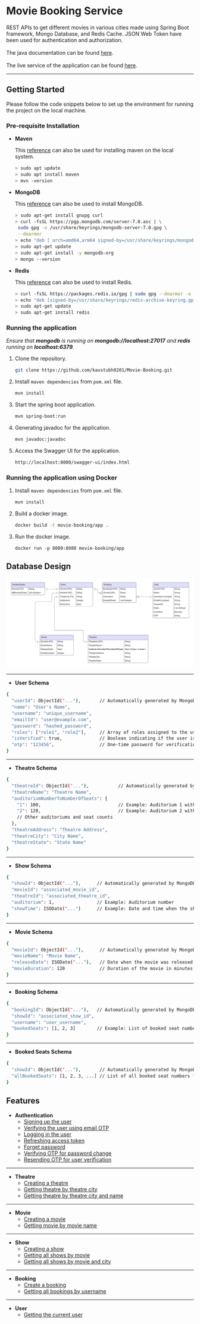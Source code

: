<!-- ABOUT THE PROJECT -->

# Movie Booking Service

REST APIs to get different movies in various cities made using Spring Boot framework, Mongo Database, and Redis Cache. JSON Web Token have been used for authentication and authorization.
<br>
<br>
The java documentation can be found <a href="https://movie-booking-services-docs.netlify.app/">here</a>. 
<br>
<br>
The live service of the application can be found <a href="https://movie-booking-service-fipb.onrender.com/swagger-ui/index.html">here</a>.

<hr>

<!-- GETTING STARTED -->

## Getting Started

Please follow the code snippets below to set up the environment for running the project on the local machine.

### Pre-requisite Installation

* <b>Maven</b>

  This <a href="https://www.digitalocean.com/community/tutorials/install-maven-linux-ubuntu">reference</a> can also be used for installing maven on the local system.

  ```sh
  > sudo apt update
  > sudo apt install maven
  > mvn -version
  ```
* <b>MongoDB</b>

  This <a href="https://www.mongodb.com/docs/manual/tutorial/install-mongodb-on-ubuntu/">reference</a> can also be used to install MongoDB.

  ```sh
  > sudo apt-get install gnupg curl
  > curl -fsSL https://pgp.mongodb.com/server-7.0.asc | \
   sudo gpg -o /usr/share/keyrings/mongodb-server-7.0.gpg \
   --dearmor
  > echo "deb [ arch=amd64,arm64 signed-by=/usr/share/keyrings/mongodb-server-7.0.gpg ] https://repo.mongodb.org/apt/ubuntu jammy/mongodb-org/7.0 multiverse" | sudo tee /etc/apt/sources.list.d/mongodb-org-7.0.list
  > sudo apt-get update
  > sudo apt-get install -y mongodb-org
  > mongo --version
  ```
* <b>Redis</b>

  This <a href="https://redis.io/docs/install/install-redis/install-redis-on-linux/">reference</a> can also be used to install Redis.

  ```sh
  > curl -fsSL https://packages.redis.io/gpg | sudo gpg --dearmor -o /usr/share/keyrings/redis-archive-keyring.gpg
  > echo "deb [signed-by=/usr/share/keyrings/redis-archive-keyring.gpg] https://packages.redis.io/deb $(lsb_release -cs) main" | sudo tee /etc/apt/sources.list.d/redis.list
  > sudo apt-get update
  > sudo apt-get install redis
  ```

### Running the application

<i>Ensure that <b>mongodb</b> is running on <b>mongodb://localhost:27017</b> and <b>redis</b> running on <b>localhost:6379</b>.</i>

1. Clone the repository.
   ```sh
   git clone https://github.com/kaustubh0201/Movie-Booking.git
   ```
2. Install `maven dependencies` from `pom.xml` file.
   ```sh
   mvn install
   ```
3. Start the spring boot application.
   ```sh
   mvn spring-boot:run
   ```
4. Generating javadoc for the application.
   ```sh
   mvn javadoc:javadoc
   ```
5. Access the Swagger UI for the application.
   ```sh
   http://localhost:8080/swagger-ui/index.html
   ```
   
### Running the application using Docker

1. Install `maven dependencies` from `pom.xml` file.
   ```sh
   mvn install
   ```
2. Build a docker image.
   ```sh
   docker build -t movie-booking/app .
   ```
3. Run the docker image.
   ```shell
   docker run -p 8080:8080 movie-booking/app
   ```

## Database Design

<p align="center">
   <img src="./readme-resources/ERD-Spring-Boot.png" alt="ER Diagram">
</p>

<hr>

* **User Schema**

```sh
{
  "userId": ObjectId("..."),       // Automatically generated by MongoDB
  "name": "User's Name",
  "username": "unique_username",
  "emailId": "user@example.com",
  "password": "hashed_password",
  "roles": ["role1", "role2"],     // Array of roles assigned to the user
  "isVerified": true,              // Boolean indicating if the user is verified
  "otp": "123456",                 // One-time password for verification
}
```

<hr>

* **Theatre Schema**

```sh
{
  "theatreId": ObjectId("..."),           // Automatically generated by MongoDB
  "theatreName": "Theatre Name",
  "auditoriumNumberToNumberOfSeats": {
    "1": 100,                             // Example: Auditorium 1 with 100 seats
    "2": 120,                             // Example: Auditorium 2 with 120 seats
    // Other auditoriums and seat counts
  },
  "theatreAddress": "Theatre Address",
  "theatreCity": "City Name",
  "theatreState": "State Name"
}

```

<hr>

* **Show Schema**

```sh
{
  "showId": ObjectId("..."),      // Automatically generated by MongoDB
  "movieId": "associated_movie_id",
  "theatreId": "associated_theatre_id",
  "auditorium": 1,                // Example: Auditorium number
  "showTime": ISODate("...")      // Example: Date and time when the show starts
}

```

<hr>

* **Movie Schema**

```sh
{
  "movieId": ObjectId("..."),      // Automatically generated by MongoDB
  "movieName": "Movie Name",
  "releaseDate": ISODate("..."),   // Date when the movie was released
  "movieDuration": 120             // Duration of the movie in minutes
}

```

<hr>

* **Booking Schema**

```sh
{
  "bookingId": ObjectId("..."),   // Automatically generated by MongoDB
  "showId": "associated_show_id",
  "username": "user_username",
  "bookedSeats": [1, 2, 3]        // Example: List of booked seat numbers
}
```

<hr>

* **Booked Seats Schema**

```sh
{
  "showId": ObjectId("..."),       // Automatically generated by MongoDB
  "allBookedSeats": [1, 2, 3, ...] // List of all booked seat numbers for the show
}

```

## Features
* **Authentication**
  * <a href="https://github.com/kaustubh0201/Movie-Booking/blob/main/readme-resources/auth/UserSignUp.md">Signing up the user</a>
  * <a href="https://github.com/kaustubh0201/Movie-Booking/blob/main/readme-resources/auth/UserVerification.md">Verifying the user using email OTP </a>
  * <a href="https://github.com/kaustubh0201/Movie-Booking/blob/main/readme-resources/auth/UserLogin.md">Logging in the user </a>
  * <a href="https://github.com/kaustubh0201/Movie-Booking/blob/main/readme-resources/auth/RefreshAccessToken.md">Refreshing access token </a>
  * <a href="https://github.com/kaustubh0201/Movie-Booking/blob/main/readme-resources/auth/ForgetPassword.md">Forget password </a>
  * <a href="https://github.com/kaustubh0201/Movie-Booking/blob/main/readme-resources/auth/VerifyingPasswordChange.md">Verifying OTP for password change </a>
  * <a href="https://github.com/kaustubh0201/Movie-Booking/blob/main/readme-resources/auth/ResendingOTPUserVerification.md">Resending OTP for user verification </a>
<hr>

* **Theatre**
  * <a href="https://github.com/kaustubh0201/Movie-Booking/blob/main/readme-resources/theatre/TheatreCreation.md">Creating a theatre</a>
  * <a href="https://github.com/kaustubh0201/Movie-Booking/blob/main/readme-resources/theatre/GettingTheatreByCity.md">Getting theatre by theatre city</a>
  * <a href="https://github.com/kaustubh0201/Movie-Booking/blob/main/readme-resources/theatre/GettingTheatreByCityAndName.md">Getting theatre by theatre city and name</a>
<hr>

* **Movie**
  * <a href="https://github.com/kaustubh0201/Movie-Booking/blob/main/readme-resources/movie/MovieCreation.md">Creating a movie</a>
  * <a href="https://github.com/kaustubh0201/Movie-Booking/blob/main/readme-resources/movie/GettingMovieByName.md">Getting movie by movie name</a>
<hr>

* **Show**
  * <a href="https://github.com/kaustubh0201/Movie-Booking/blob/main/readme-resources/show/ShowCreation.md">Creating a show</a>
  * <a href="https://github.com/kaustubh0201/Movie-Booking/blob/main/readme-resources/show/GettingShowByMovie.md">Getting all shows by movie</a>
  * <a href="https://github.com/kaustubh0201/Movie-Booking/blob/main/readme-resources/show/GettingShowByMovieAndCity.md">Getting all shows by movie and city</a>
<hr>

* **Booking**
  * <a href="https://github.com/kaustubh0201/Movie-Booking/blob/main/readme-resources/booking/BookingCreation.md">Create a booking</a>
  * <a href="https://github.com/kaustubh0201/Movie-Booking/blob/main/readme-resources/booking/GettingBookingByUsername.md">Getting all bookings by username</a>
<hr>

* **User**
  * <a href="https://github.com/kaustubh0201/Movie-Booking/blob/main/readme-resources/user/GettingCurrentUser.md">Getting the current user</a>

